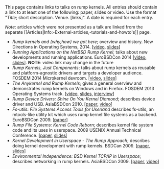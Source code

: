 This page contains links to talks on rump kernels.  All entries should contain a link to at least one of the following: paper, slides or video.  Use the format "_Title_; short description. Venue. [links]".  A date is required for each entry.

_Note_: articles which were not presented as a talk are linked from the separate [[Articles|Info:-External-articles,-tutorials-and-howto's]] page.

-   _Rump kernels and {why,how} we got here_; overview and history. New Directions in Operating Systems, 2014. [[video](https://www.youtube.com/watch?v=GoB73cVyScI), [slides](http://operatingsystems.io/slides/rumpkernel.pdf)]
-   _Running Applications on the NetBSD Rump Kernel_; talks about new developments and running applications.  EuroBSDCon 2014 [[video](https://va.ludost.net/files/eurobsdcon/2014/Pirin/03.Saturday/02.Running%20Applications%20on%20the%20NetBSD%20Rump%20Kernel%20-%20Justin%20Cormack.mp4), [slides](http://eurobsdcon.myriabit.eu/)]. __NOTE__: video link may change in the future
-   _Rump Kernels, Just Components_; talks about rump kernels as reusable
    and platform-agnostic drivers and targets a developer audience.  FOSDEM 2014 Microkernel devroom.  [[video](http://video.fosdem.org/2014/H2214/Sunday/Rump_Kernels_Just_Components.webm),
    [slides](https://fosdem.org/2014/schedule/event/01_uk_rump_kernels/attachments/slides/398/export/events/attachments/01_uk_rump_kernels/slides/398/fosdem2014.pdf)]
-   _The Anykernel and Rump Kernels_; gives a general overview and
    demonstrates rump kernels on Windows and in Firefox.
    FOSDEM 2013 Operating Systems track.
    [[video](http://video.fosdem.org/2013/maintracks/K.1.105/The_Anykernel_and_Rump_Kernels.webm),
    [slides](https://fosdem.org/2013/schedule/event/operating_systems_anykernel/attachments/slides/244/export/events/attachments/operating_systems_anykernel/slides/244/fosdem2013_rumpkern.pdf),
    [interview](https://archive.fosdem.org/2013/interviews/2013-antii-kantee/)]
-   _Rump Device Drivers: Shine On You Kernel Diamond_; describes device
    driver and USB.  AsiaBSDCon 2010.
    [[paper](http://ftp.NetBSD.org/pub/NetBSD/misc/pooka/tmp/rumpdev.pdf),
    [video](http://www.youtube.com/watch?v=3AJNxa33pzk)]
-   _Fs-utils: File Systems Access Tools for Userland_ describes
    fs-utils, an mtools-like utility kit which uses rump kernel file
    systems as a backend.
    EuroBSDCon 2009.
    [[paper](http://www.ukuug.org/events/eurobsdcon2009/papers/ebc09_fs-utils.pdf)]
-   _Rump File Systems: Kernel Code Reborn_; describes kernel file system
    code and its uses in userspace.  2009 USENIX Annual Technical Conference.
    [[paper](http://usenix.org/events/usenix09/tech/full_papers/kantee/kantee.pdf),
    [slides](http://usenix.org/events/usenix09/tech/slides/kantee.pdf)]
-   _Kernel Development in Userspace - The Rump Approach_; describes
    doing kernel development with rump kernels.  BSDCan 2009.
    [[paper](http://www.bsdcan.org/2009/schedule/attachments/104_rumpdevel.pdf),
    [slides](http://www.bsdcan.org/2009/schedule/attachments/105_bsdcan09-kantee.pdf)]
-   _Environmental Independence: BSD Kernel TCP/IP in Userspace_;
    describes networking in rump kernels.  AsiaBSDCon 2009.
    [[paper](http://2009.asiabsdcon.org/papers/abc2009-P5A-paper.pdf),
    [video](http://www.youtube.com/watch?v=RxFctq8A0WI)]